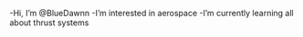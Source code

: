-Hi, I’m @BlueDawnn
-I’m interested in aerospace
-I’m currently learning all about thrust systems

<!---
BlueDawnn/BlueDawnn is a ✨ special ✨ repository because its `README.md` (this file) appears on your GitHub profile.
You can click the Preview link to take a look at your changes.
--->
